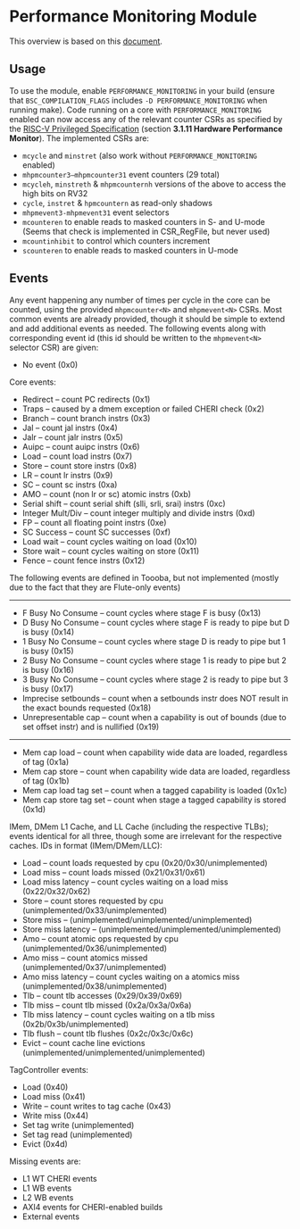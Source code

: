 # Performance Monitoring Module

This overview is based on this [document](https://github.com/CTSRD-CHERI/Flute/blob/CHERI/Doc/Performance_Monitor/Performance_Monitoring.md).

## Usage
To use the module, enable `PERFORMANCE_MONITORING` in your build (ensure that `BSC_COMPILATION_FLAGS` includes `-D PERFORMANCE_MONITORING` when running make).
Code running on a core with `PERFORMANCE_MONITORING` enabled can now access any of the relevant counter CSRs as specified by the [RISC-V Privileged Specification](https://riscv.org/technical/specifications/) (section __3.1.11 Hardware Performance Monitor__).
The implemented CSRs are:
- `mcycle` and `minstret` (also work without `PERFORMANCE_MONITORING` enabled)
- `mhpmcounter3–mhpmcounter31` event counters (29 total)
- `mcycleh`, `minstreth` & `mhpmcounternh` versions of the above to access the high bits on RV32
- `cycle`, `instret` & `hpmcountern` as read-only shadows
- `mhpmevent3-mhpmevent31` event selectors
- `mcounteren` to enable reads to masked counters in S- and U-mode (Seems that check is implemented in CSR_RegFile, but never used)
- `mcountinhibit` to control which counters increment
- `scounteren` to enable reads to masked counters in U-mode

## Events
Any event happening any number of times per cycle in the core can be counted, using the provided `mhpmcounter<N>` and `mhpmevent<N>` CSRs. Most common events are already provided, though it should be simple to extend and add additional events as needed.
The following events along with corresponding event id (this id should be written to the `mhpmevent<N>` selector CSR) are given:
- No event (0x0)

Core events:
- Redirect &ndash; count PC redirects (0x1)
- Traps &ndash; caused by a dmem exception or failed CHERI check (0x2)
- Branch &ndash; count branch instrs (0x3)
- Jal &ndash; count jal instrs (0x4)
- Jalr &ndash; count jalr instrs (0x5)
- Auipc &ndash; count auipc instrs (0x6)
- Load &ndash; count load instrs (0x7)
- Store &ndash; count store instrs (0x8)
- LR &ndash; count lr instrs (0x9)
- SC &ndash; count sc instrs (0xa)
- AMO &ndash; count (non lr or sc) atomic instrs (0xb)
- Serial shift &ndash; count serial shift (slli, srli, srai) instrs (0xc)
- Integer Mult/Div &ndash; count integer multiply and divide instrs (0xd)
- FP &ndash; count all floating point instrs (0xe)
- SC Success &ndash; count SC successes (0xf)
- Load wait &ndash; count cycles waiting on load (0x10)
- Store wait &ndash; count cycles waiting on store (0x11)
- Fence &ndash; count fence instrs (0x12)

The following events are defined in Toooba, but not implemented (mostly due
to the fact that they are Flute-only events)

-------------------------------

- F Busy No Consume &ndash; count cycles where stage F is busy (0x13)
- D Busy No Consume &ndash; count cycles where stage F is ready to pipe but D is busy (0x14)
- 1 Busy No Consume &ndash; count cycles where stage D is ready to pipe but 1 is busy (0x15)
- 2 Busy No Consume &ndash; count cycles where stage 1 is ready to pipe but 2 is busy (0x16)
- 3 Busy No Consume &ndash; count cycles where stage 2 is ready to pipe but 3 is busy (0x17)
- Imprecise setbounds &ndash; count when a setbounds instr does NOT result in the exact bounds requested (0x18)
- Unrepresentable cap &ndash; count when a capability is out of bounds (due to set offset instr) and is nullified (0x19)

---------------------------------------------------

- Mem cap load &ndash; count when capability wide data are loaded, regardless of tag (0x1a)
- Mem cap store &ndash; count when capability wide data are loaded, regardless of tag (0x1b)
- Mem cap load tag set &ndash; count when a tagged capability is loaded (0x1c)
- Mem cap store tag set &ndash; count when stage a tagged capability is stored (0x1d)

IMem, DMem L1 Cache, and LL Cache (including the respective TLBs); events identical for all three, though some are irrelevant for the respective caches. IDs in format (IMem/DMem/LLC):
- Load &ndash; count loads requested by cpu (0x20/0x30/unimplemented)
- Load miss &ndash; count loads missed (0x21/0x31/0x61)
- Load miss latency &ndash; count cycles waiting on a load miss (0x22/0x32/0x62)
- Store &ndash; count stores requested by cpu (unimplemented/0x33/unimplemented)
- Store miss &ndash; (unimplemented/unimplemented/unimplemented)
- Store miss latency &ndash; (unimplemented/unimplemented/unimplemented)
- Amo &ndash; count atomic ops requested by cpu (unimplemented/0x36/unimplemented)
- Amo miss &ndash; count atomics missed (unimplemented/0x37/unimplemented)
- Amo miss latency &ndash; count cycles waiting on a atomics miss (unimplemented/0x38/unimplemented)
- Tlb &ndash; count tlb accesses (0x29/0x39/0x69)
- Tlb miss &ndash; count tlb missed (0x2a/0x3a/0x6a)
- Tlb miss latency &ndash; count cycles waiting on a tlb miss (0x2b/0x3b/unimplemented)
- Tlb flush &ndash; count tlb flushes (0x2c/0x3c/0x6c)
- Evict &ndash; count cache line evictions (unimplemented/unimplemented/unimplemented)


TagController events:
- Load (0x40)
- Load miss (0x41)
- Write &ndash; count writes to tag cache (0x43)
- Write miss (0x44)
- Set tag write (unimplemented)
- Set tag read (unimplemented)
- Evict (0x4d)

Missing events are:
- L1 WT CHERI events
- L1 WB events
- L2 WB events
- AXI4 events for CHERI-enabled builds
- External events
